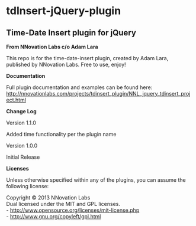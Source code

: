 tdInsert-jQuery-plugin
======================

<h2>Time-Date Insert plugin for jQuery</h2>

<strong>From NNovation Labs c/o Adam Lara</strong>

This repo is for the time-date-insert plugin, created by Adam Lara, published by NNovation Labs. Free to use, enjoy!
<br>

<strong>Documentation</strong>

Full plugin documentation and examples can be found here:
http://nnovationlabs.com/projects/tdinsert_plugin/NNL_jquery_tdinsert_project.html
<br>

<strong>Change Log</strong>

Version 1.1.0

Added time functionality per the plugin name

Version 1.0.0

Initial Release

<strong>Licenses</strong>

Unless otherwise specified within any of the plugins, you can assume the following license:

Copyright &copy; 2013 NNovation Labs
<br>
Dual licensed under the MIT and GPL licenses.
<br>
    - http://www.opensource.org/licenses/mit-license.php
<br>
    - http://www.gnu.org/copyleft/gpl.html
